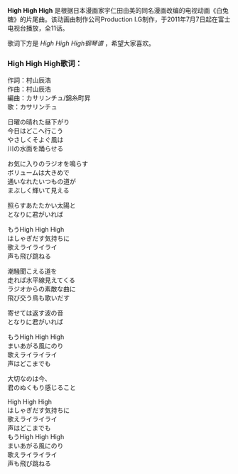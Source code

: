 

**High High High** 是根据日本漫画家宇仁田由美的同名漫画改编的电视动画《白兔糖》的片尾曲。该动画由制作公司Production
I.G制作，于2011年7月7日起在富士电视台播放，全11话。

  
歌词下方是 _High High High钢琴谱_ ，希望大家喜欢。

### High High High歌词：

作詞：村山辰浩  
作曲：村山辰浩  
編曲：カサリンチュ/錦糸町昇  
歌：カサリンチュ

  
日曜の晴れた昼下がり  
今日はどこへ行こう  
やさしくそよぐ風は  
川の水面を踊らせる

お気に入りのラジオを鳴らす  
ボリュームは大きめで  
通いなれたいつもの道が  
まぶしく輝いて見える

照らすあたたかい太陽と  
となりに君がいれば

もうHigh High High  
はしゃぎだす気持ちに  
歌えライライライ  
声も飛び跳ねる

潮騒聞こえる道を  
走れば水平線見えてくる  
ラジオからの素敵な曲に  
飛び交う鳥も歌いだす

寄せては返す波の音  
となりに君がいれば

もうHigh High High  
まいあがる風にのり  
歌えライライライ  
声はどこまでも

大切なのは今、  
君のぬくもり感じること

High High High  
はしゃぎだす気持ちに  
歌えライライライ  
声はどこまでも  
もうHigh High High  
まいあがる風にのり  
歌えライライライ  
声も飛び跳ねる

